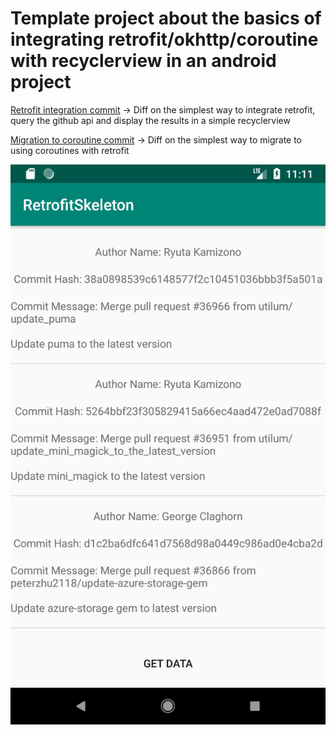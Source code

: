 # Template project about the basics of integrating retrofit/okhttp/coroutine with recyclerview in an android project

[Retrofit integration commit](https://github.com/fab327/Android_Tutorial_References/commit/de96357762d6a431eaf4c05f1458bbacc75273b8#diff-5f5761ef9a1345866316f4efdcfd9404) -> Diff on the simplest way to integrate retrofit, query the github api and display the results in a simple recyclerview

[Migration to coroutine commit](https://github.com/fab327/Android_Tutorial_References/commit/90ffbe8039ddbdb3fa457ec465784ae3b4a82838#diff-5f5761ef9a1345866316f4efdcfd9404) -> Diff on the simplest way to migrate to using coroutines with retrofit

![Preview](/27_RetrofitSkeleton/Preview.png)
